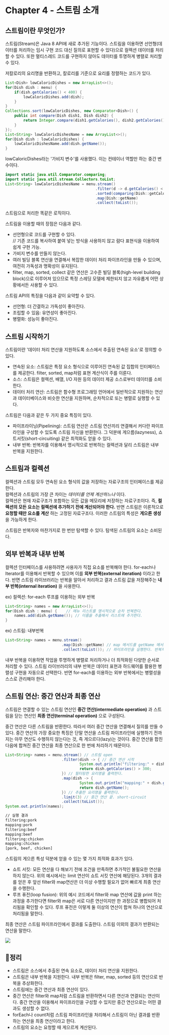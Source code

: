 # Chapter 4 - 스트림 소개
## 스트림이란 무엇인가?
스트림(Stream)은 Java 8 API에 새로 추가된 기능이다. 스트림을 이용하면 선언형(데이터를 처리하는 임시 구현 코드 대신 질의로 표현할 수 있다)으로 컬렉션 데이터를 처리할 수 있다. 또한 멀티스레드 코드를 구현하지 않아도 데이터를 투명하게 병렬로 처리할 수 있다.

저칼로리의 요리명을 반환하고, 칼로리를 기준으로 요리를 정렬하는 코드가 있다.
```java
List<Dish> lowCaloricDishes = new ArrayList<>();
for(Dish dish : menu) {
    if(dish.getCalories() < 400) {
        lowCaloricDishes.add(dish);
    }
}
Collections.sort(lowCaloricDishes, new Comparator<Dish>() {
    public int compare(Dish dish1, Dish dish2) {
        return Integer.compare(dish1.getCalories(), dish2.getCalories());
    }
});
List<String> lowCaloricDishesName = new ArrayList<>();
for(Dish dish : lowCaloricDishes) {
    lowCaloricDishesName.add(dish.getName());
}
```
lowCaloricDishes라는 '가비지 변수'를 사용했다. 이는 컨테이너 역할만 하는 중간 변수이다.

```java
import static java.util.Comparator.comparing;
import static java.util.stream.Collectors.toList;
List<String> lowCaloricDishesName = menu.stream()
                                        .filter(d -> d.getCalories() < 400)
                                        .sorted(comparing(Dish::getCalories))
                                        .map(Dish::getName)
                                        .collect(toList());
```
스트림으로 처리한 똑같은 로직이다.

스트림을 이용할 때의 장점은 다음과 같다.
- 선언형으로 코드를 구현할 수 있다.   
// 기존 코드를 복사하여 붙여 넣는 방식을 사용하지 않고 람다 표현식을 이용하여 쉽게 구현 가능.
- 가비지 변수를 만들지 않는다.
- 여러 빌딩 블록 연산을 연결해서 복잡한 데이터 처리 파이프라인을 만들 수 있으며, 여전히 가독성과 명확성이 유지된다.
- filter, map, sorted, collect 같은 연산은 고수준 빌딩 블록(high-level building block)으로 이루어져 있으므로 특정 스레딩 모델에 제한되지 않고 자유롭게 어떤 상황에서든 사용할 수 있다.

스트림 API의 특징을 다음과 같이 요약할 수 있다.
- 선언형: 더 간결하고 가독성이 좋아진다.
- 조립할 수 있음: 유연성이 좋아진다.
- 병렬화: 성능이 좋아진다.

## 스트림 시작하기
스트림이란 '데이터 처리 연산을 지원하도록 소스에서 추출된 연속된 요소'로 정의할 수 있다.
- 연속된 요소: 스트림은 특정 요소 형식으로 이루어진 연속된 값 집합의 인터페이스를 제공한다. filter, sorted, map처럼 표현 계산식이 주를 이룬다.
- 소스: 스트림은 컬렉션, 배열, I/O 자원 등의 데이터 제공 소스로부터 데이터를 소비한다.
- 데이터 처리 연산: 스트림은 함수형 프로그래밍 언어에서 일반적으로 지원하는 연산과 데이터베이스와 비슷한 연산을 지원하며, 순차적으로 또는 병렬로 실행할 수 있다.

스트림은 다음과 같은 두 가지 중요 특징이 있다.
- 파이프라이닝(Pipelining): 스트림 연산은 스트림 연산끼리 연결해서 커다란 파이프라인을 구성할 수 있도록 스트림 자신을 반환한다. 그 덕분에 게으름(lazyness), 쇼트서킷(short-circuiting) 같은 최적화도 얻을 수 있다.
- 내부 반복: 반복자를 이용해서 명시적으로 반복하는 컬렉션과 달리 스트림은 내부 반복을 지원한다.

## 스트림과 컬렉션
컬렉션과 스트림 모두 연속된 요소 형식의 값을 저장하는 자료구조의 인터페이스를 제공한다.    
컬렉션과 스트림의 가장 큰 차이는 _데이터를 언제 계산하느냐_ 이다.    
컬렉션은 현재 자료구조가 포함하는 모든 값을 메모리에 저장하는 자료구조이다. 즉, __컬렉션의 모든 요소는 컬렉션에 추가하기 전에 계산되어야 한다.__ 반면 스트림은 이론적으로 __요청할 때만 요소를 계산__ 하는 고정된 자료구조다. 이러한 스트림의 특성은 __게으른 생성__ 을 가능하게 한다.

스트림은 반복자와 마찬가지로 한 번만 탐색할 수 있다. 탐색된 스트림의 요소는 소비된다.

## 외부 반복과 내부 반복
컬렉션 인터페이스를 사용하려면 사용자가 직접 요소를 반복해야 한다. for-each나 Iterator를 이용해서 반복할 수 있으며 이를 __외부 반복(external iteration)__ 이라고 한다. 반면 스트림 라이브러리는 반복을 알아서 처리하고 결과 스트림 값을 저장해주는 __내부 반복(internal iteration)__ 을 사용한다.

ex) 컬렉션: for-each 루프를 이용하는 외부 반복
```java
List<String> names = new ArrayList<>();
for(Dish dish : menu) {    // 메뉴 리스트를 명시적으로 순차 반복한다.
    names.add(dish.getName()); // 이름을 추출해서 리스트에 추가한다.
}
```

ex) 스트림: 내부반복
```java
List<String> names = menu.stream()
                         .map(Dish::getName) // map 메서드를 getName 메서드로 파라미터화 해서 요리명을 추출함.
                         .collect(toList()); // 파이프라인을 실행한다. 반복자는 필요 없음
```

내부 반복을 이용하면 작업을 투명하게 병렬로 처리하거나 더 최적화된 다양한 순서로 처리할 수 있다. 스트림 라이브러리의 내부 반복은 데이터 표현과 하드웨어를 활용한 병렬성 구현을 자동으로 선택한다. 반면 for-each를 이용하는 외부 반복에서는 병렬성을 스스로 관리해야 한다.

## 스트림 연산: 중간 연산과 최종 연산
스트림은 연결할 수 있는 스트림 연산인 __중간 연산(intermediate operation)__ 과 스트림을 닫는 연산인 __최종 연산(terminal operation)__ 으로 구성된다.

중간 연산은 다른 스트림을 반환한다. 따라서 여러 중간 연산을 연결해서 질의를 만들 수 있다. 중간 연산의 가장 중요한 특징은 단말 연산을 스트림 파이프라인에 실행하기 전까지는 아무 연산도 수행하지 않는다는 것, 즉 게으르다(lazy)는 것이다. 중간 연산을 합친 다음에 합쳐진 중간 연산을 최종 연산으로 한 번에 처리하기 때문이다.
```java
List<String> names = menu.stream() // 스트림 open
                         .filter(dish -> { // 중간 연산 시작
                                 System.out.println("filtering:" + dish.getName());
                                 return dish.getCalories() > 300;
                         }) // 필터링한 요리명을 출력한다.
                         .map(dish -> {
                                 System.out.println("mapping:" + dish.getName());
                                 return dish.getName();
                         }) // 추출한 요리명을 출력한다.
                         .limit(3) // 중간 연산 끝. short-circuit
                         .collect(toList());
System.out.println(names);
```
```bash
// 실행 결과
filtering:pork
mapping:pork
filtering:beef
mapping:beef
filtering:chicken
mapping:chicken
[pork, beef, chicken]
```

스트림의 게으른 특성 덕분에 얻을 수 있는 몇 가지 최적화 효과가 있다.
- 쇼트 서킷: 모든 연산을 다 해보기 전에 조건을 만족하면 추가적인 불필요한 연산을 하지 않는다. 위의 예시에서는 limit 연산이 쇼트 서킷 연산에 해당된다. 3개의 결과를 얻은 후 앞선 filter와 map연산은 더 이상 수행할 필요가 없어 빠르게 최종 연산을 수행한다.
- 루프 퓨전(loop fusion): 위의 예시 코드에서 filter와 map 연산에 값을 print 하는 과정을 추가한다면 filter와 map은 서로 다른 연산이지만 한 과정으로 병합되어 처리됨을 확인할 수 있다. 루프 퓨전은 이렇게 둘 이상의 연산이 합쳐 하나의 연산으로 처리됨을 말한다.

최종 연산은 스트림 파이프라인에서 결과를 도출한다. 스트림 이외의 결과가 반환되는 연산을 말한다.

<img src="https://user-images.githubusercontent.com/60968342/130902353-b1a3126c-1f2b-4ade-98cd-65454be26493.jpg">

## 📌정리
- 스트림은 소스에서 추출된 연속 요소로, 데이터 처리 연산을 지원한다.
- 스트림은 내부 반복을 지원한다. 내부 반복은 filter, map, sorted 등의 연산으로 반복을 추상화한다.
- 스트림에는 중간 연산과 최종 연산이 있다.
- 중간 연산은 filter와 map처럼 스트림을 반환하면서 다른 연산과 연결되는 연산이다. 중간 연산을 이용해서 파이프라인을 구성할 수 있지만 중간 연산으로는 어떤 결과도 생성할 수 없다.
- forEach나 count처럼 스트림 파이프라인을 처리해서 스트림이 아닌 결과를 반환하는 연산을 최종 연산이라고 한다.
- 스트림의 요소는 요청할 때 게으르게 계산된다.